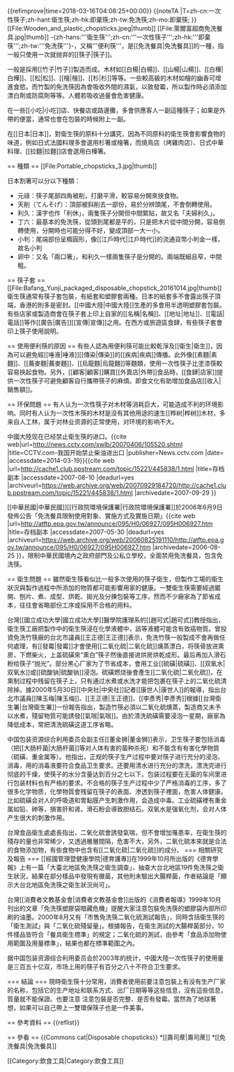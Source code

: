 {{refimprove|time=2018-03-16T04:08:25+00:00}}
{{noteTA
|T=zh-cn:一次性筷子;zh-hant:衛生筷;zh-hk:即棄筷;zh-tw:免洗筷;zh-mo:即棄筷;
}}
[[File:Wooden_and_plastic_chopsticks.jpeg|thumb]]
[[File:萊爾富超商免洗餐具.jpg|thumb]]
-{zh-hans:'''衛生筷''';zh-cn:'''一次性筷子''';zh-hk:'''即棄筷''';zh-tw:'''免洗筷'''}-，又稱'''便利筷'''，是[[免洗餐具|免洗餐具]]的一種，指一般只使用一次就抛弃的[[筷子|筷子]]。

一般是採用[[竹子|竹子]]製造而成。木材如[[白楊|白楊]]、[[山楊|山楊]]、[[白樺|白樺]]、[[松|松]]、[[檜|檜]]、[[杉|杉]]等等。一些較高級的木材如檜的幽香可增進食慾。而竹製的免洗筷因為會吸收外間的濕氣，以致發霉，所以製作時必須添加漂白劑或防腐劑等等。人體若吸收過量會危害健康。

在一些[[小吃|小吃]]店、快餐店或路邊攤，多會供應客人一副這種筷子；如果是外帶的便當，通常也會在包裝的時候附上一副。

在[[日本|日本]]，對衛生筷的原料十分講究，因為不同原料的衛生筷會影響食物的味道，例如日式法國料理多會選用杉箸或檜箸，而燒鳥店（烤雞肉店）、日式中華料理、[[拉麵|拉麵]]店會選用白樺箸。

== 種類 ==
[[File:Portable_chopsticks_3.jpg|thumb]]

日本割箸可以分以下種類：

* 元祿：筷子尾部四角被削，打磨平滑，較容易分開來挾食物。
* 天削（てんそげ）：頂部被斜削去一部份，易於分辨頭尾，不會倒轉使用。
* 利久：漢字也作「利休」，兩隻筷子分開但中間緊貼，故又名「夫婦利久」。
* 丁六：最基本的免洗筷，從頭到尾都是平的，只是把木片從中間分開，容易倒轉使用，分開時也可能分得不好，變成頂部一大一小。 
* 小判：尾端部份呈橢圓形，像[[江戶時代|江戶時代]]的流通貨幣小判金一樣，故名小判 
* 卵中：又名「兩口箸」，和利久一樣兩隻筷子是分開的。兩端既細且窄，中間粗。

== 筷子套 ==
[[File:Bafang_Yunji_packaged_disposable_chopstick_20161014.jpg|thumb]]
衛生筷通常有筷子套包裝，有紙套和塑膠套兩種。日本的紙套多不會露出筷子頂端，香港的則多是密封。[[中國大陸|中國大陸]]生產的多會用半透明塑膠套包裝。有些店家或製造商會在筷子套上印上自家的[[名稱|名稱]]、[[地址|地址]]、[[電話|電話]]等作[[廣告|廣告]][[宣傳|宣傳]]之用。在西方或旅遊區食肆，有些筷子套會印上筷子使用說明。

== 使用便利筷的原因 ==
有些人認為用便利筷可能比較乾淨及[[衛生|衛生]]，因為可以避免經[[唾液|唾液]][[傳染|傳染]]的[[疾病|疾病]]傳播。此外像[[素麵|素麵]]、[[蕎麥麵|蕎麥麵]]、[[烏龍麵|烏龍麵]]等麵類，使用一次性筷子比塗漆筷較容易挾起食物。另外，[[顧客|顧客]]購買[[外賣店|外帶]]食品時，[[食肆|店家]]提供一次性筷子可避免顧客自行攜帶筷子的麻煩。即食文化有助增加食品店[[收入|銷售額]]。

== 环保問題 ==
有人认为一次性筷子对木材等消耗巨大，可能造成不利的环境影响。同时有人认为一次性木筷的木材是没有其他用途的速生[[桦树|桦树]]木材，多来自人工林，属于对林业资源的正常使用，对环境的影响不大。

中國大陸现在已经禁止衛生筷的进口。<ref>{{cite web|url=http://news.cctv.com/xwlb/20070406/105520.shtml |title=CCTV.com-我国开始禁止柴油进出口 |publisher=News.cctv.com |date= |accessdate=2014-03-19}}</ref><ref>{{cite web |url=http://cache1.club.ppstream.com/topic/15221/445838/1.html |title=存档副本 |accessdate=2007-08-10 |deadurl=yes |archiveurl=https://web.archive.org/web/20070929184720/http://cache1.club.ppstream.com/topic/15221/445838/1.html |archivedate=2007-09-29 }}</ref>

[[中華民國|中華民國]][[行政院環境保護署|行政院環境保護署]]於2006年6月9日發佈公告「免洗餐具限制使用對象、實施方式及實施日期」<ref>{{cite web |url=http://atftp.epa.gov.tw/announce/095/H0/06927/095H006927.htm |title=存档副本 |accessdate=2007-05-30 |deadurl=yes |archiveurl=https://web.archive.org/web/20060825191110/http://atftp.epa.gov.tw/announce/095/H0/06927/095H006927.htm |archivedate=2006-08-25 }}</ref>，限制中華民國境內之政府部門及公私立學校，全面禁用免洗餐具，包含免洗筷。

== 衛生問題 ==
雖然衛生筷看似比一般多次使用的筷子衛生，但製作工場的衛生狀況與製作過程中所添加的物質都可能影響用家的健康。一雙衛生筷需要經過鋸開、刨片、煮、成型、烘乾、拋光及分揀包裝等工序，然而不少廠家為了節省成本，往往會省略部份工序或採用不合格的用料。

台灣[[國立成功大學|國立成功大學]]醫學院護理系的[[趙可式|趙可式]]教授指出，衛生筷工廠把製作中的衛生筷浸在化學液體中，該等液體可能含有致癌物質。曾投資免洗竹筷廠的台北市議員[[王正德|王正德]]表示，免洗竹筷一般製成不會再做任何處理，有[[發霉|發霉]]才會使用[[二氧化硫|二氧化硫]]燻蒸漂白，将筷骨放进熏房，下燃柴火，上盖硫磺來“熏白”筷子然後直接进烘房烘乾成形。最后再加入滑石粉给筷子“抛光”。部分黑心厂家为了节省成本，會用工业[[硫磺|硫磺]]、[[双氧水|双氧水]]或[[硫酸钠|硫酸钠]]浸泡。硫磺燃烧後會產生[[二氧化硫|二氧化硫]]，在熏制过程中残留在筷子上，只有通过水煮或水洗才能把包裹在筷子上的二氧化硫清除掉。據2000年5月30日[[中央社|中央社]]記者[[康世人|康世人]]的報導，指出台北市議員[[陳玉梅|陳玉梅]]、[[王正德|王正德]]、[[李彥秀|李彥秀]]根據[[台灣衛生署|台灣衛生署]]一份報告指出，製造竹筷必須以二氧化硫燻蒸，製造商又未予以水煮，殘留物質可能誘發[[氣喘|氣喘]]。由於清洗硫磺需要浸泡一星期，廠家為降低成本，常把清洗硫磺这道工序省略。

中国包装资源综合利用委员会副主任[[董金狮|董金狮]]表示，卫生筷子要包括消毒（把[[大肠杆菌|大肠杆菌]]等对人体有害的菌种杀死）和不能含有有害化學物質（硫磺、重金属等）。他指出，正规的筷子生产过程中要对筷子进行充分的浸泡、消毒，用的消毒液要符合食品卫生要求。还要用清水进行充分的漂洗，漂洗完进行彻底的干燥，使筷子的水分含量达到百分之七以下。包装过程要在无菌的车间里进行包装材料也有严格的要求。不合格的筷子生产过程中少了严格消毒的工序，多了很多化学物质，化學物質會残留在筷子的表面、渗透到筷子裡面，危害人体健康。比如硫磺会对人的呼吸道和胃黏膜产生刺激作用，会造成中毒。工业硫磺裡有重金属如铅、砷等，損害肝和肾。滑石粉会導致胆结石。双氧水是强氧化剂，会对人体产生很大的刺激作用。

台灣食品衛生處處長指出，二氧化硫會誘發氣喘，但不會增加罹患率，在衛生筷的殘存的量也非常稀少，又透過層層間隔，危害不大，另外，二氧化硫本來就是合法的食物添加物，有些食物中也含有[[二氧化硫|二氧化硫]]的成分。 
=== 相關研究及報告 ===
[[經國管理暨健康學院|德育護專]]在1999年10月所出版的《德育學報》上有一篇「大臺北地區免洗筷之衛生調查」，抽查大台北地區19件免洗筷之衛生狀況，結果在部分樣品中發現有黴菌，其他則未驗出大腸桿菌，作者結論是「顯示大台北地區免洗筷之衛生狀況尚可」。

台灣[[消費者文教基金會|消費者文教基金會]]出版的《消費者報導》1999年10月刊出的文章「免洗筷塑膠袋暗藏危機」提醒大家注意包裝免洗筷的塑膠袋內部所印刷的油墨。2000年8月又有「市售免洗筷二氧化硫測試報告」，同時含括衛生筷的「衛生測試」與「二氧化硫殘留量」。根據報告，在衛生測試的大腸桿菌部分，10件樣品皆符合「餐具衛生標準」的規定；二氧化硫的測試，由參考「食品添加物使用範圍及用量標準」，結果也都在標準範圍之內。 

据中国包装资源综合利用委员会於2003年的统计，中國大陸一次性筷子的使用量是三百五十亿双，市场上用的筷子有百分之八十不符合卫生要求。

=== 結論 ===
現時衛生筷十分常用，消費者使用前要注意包裝上有没有生产厂家的名称，包括它的生产地址和联系方式、出厂日期等等这些信息，沒有這些信息，質量就不能保證。也要注意 注意包裝是否完整、是否有發霉。當然為了地球著想，如果可以自己帶上一雙環保筷子也是一件美事。

== 參考資料 ==
{{reflist}}

== 參看 ==
{{Commons cat|Disposable chopsticks}}
*[[壽司蓆|壽司蓆]]
*[[免洗餐具|免洗餐具]]

[[Category:飲食工具|Category:飲食工具]]